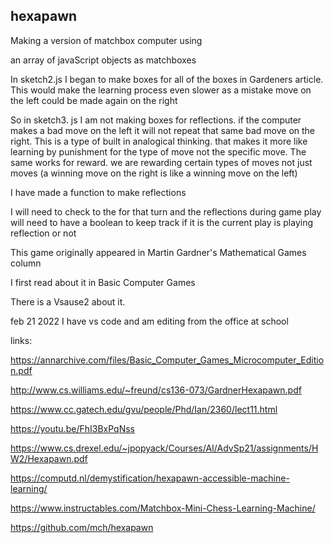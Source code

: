 ## hexapawn

Making a version of matchbox computer using 

an array of javaScript objects as matchboxes

In sketch2.js  I began to make boxes for all of the boxes in Gardeners article.  This would make the learning process even slower as a mistake move on the left could be made again on the right

So in sketch3. js I am not making boxes for reflections.
 if the computer makes a bad move on the left it will not repeat that same bad move on the right.  This is a type of built in analogical thinking. that makes it more like learning by punishment for the type of move not the specific move.  The same works for reward. we are rewarding certain types of moves not just moves (a winning move on the right is like a winning move on the left)

I have made a function to make reflections 

I will need to check to the for that turn and the reflections
during game play will need to have a boolean to keep track if it is the current play is playing reflection or not





This game originally appeared in Martin Gardner's Mathematical Games column  

I first read about it in Basic Computer Games

There is a Vsause2 about it.

feb 21 2022 I have vs code and am editing from the office at school




links:

https://annarchive.com/files/Basic_Computer_Games_Microcomputer_Edition.pdf

http://www.cs.williams.edu/~freund/cs136-073/GardnerHexapawn.pdf

https://www.cc.gatech.edu/gvu/people/Phd/Ian/2360/lect11.html

https://youtu.be/FhI3BxPqNss


https://www.cs.drexel.edu/~jpopyack/Courses/AI/AdvSp21/assignments/HW2/Hexapawn.pdf

https://computd.nl/demystification/hexapawn-accessible-machine-learning/


https://www.instructables.com/Matchbox-Mini-Chess-Learning-Machine/

https://github.com/mch/hexapawn